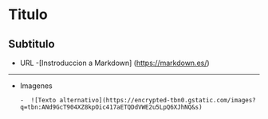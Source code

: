 # Titulo
## Subtitulo

- URL
      -[Instroduccion a Markdown] (https://markdown.es/)
      
---

- Imagenes

      -  ![Texto alternativo](https://encrypted-tbn0.gstatic.com/images?q=tbn:ANd9GcT904XZ8kpOic417aETQDdVWE2u5LpQ6XJhNQ&s)